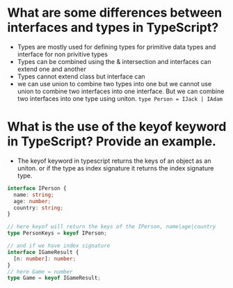 
# What are some differences between interfaces and types in TypeScript?
- Types are mostly used for defining types for primitive data types and interface for non privitive types
- Types can be combined using the & intersection and interfaces can extend one and another
- Types cannot extend class but interface can
- we can use union to combine two types into one but we cannot use union to combine two interfaces into one interface. But we can combine two interfaces into one type using uniton. `type Person = IJack | IAdam`


# What is the use of the keyof keyword in TypeScript? Provide an example.
- The keyof keyword in typescript returns the keys of an object as an uniton. or if the type as index signature it returns the index signature type.
```ts
interface IPerson {
  name: string;
  age: number;
  country: string;
}

// here keyof will return the keys of the IPerson, name|age|country
type PersonKeys = keyof IPerson;

// and if we have index signature
interface IGameResult {
  [n: number]: number;
}
// here Game = number
type Game = keyof IGameResult;
```
